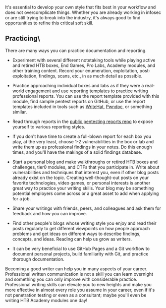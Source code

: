 It's essential to develop your own style that fits best in your workflow and does not overcomplicate things. Whether you are already working in infosec or are still trying to break into the industry, it's always good to find opportunities to refine this critical soft skill.

## Practicing\

There are many ways you can practice documentation and reporting.

- Experiment with several different notetaking tools while playing active and retired HTB boxes, End Games, Pro Labs, Academy modules, and other training content. Record your enumeration, exploitation, post-exploitation, findings, scans, etc., in as much detail as possible.
    
- Practice approaching individual boxes and labs as if they were a real-world engagement and use reporting templates to practice writing professional reports. You can use the report template provided with this module, find sample pentest reports on GitHub, or use the report templates included in tools such as [WriteHat](https://github.com/blacklanternsecurity/writehat), [Pwndoc](https://github.com/pwndoc/pwndoc), or something similar.
    
- Read through reports in the [public pentesting reports repo](https://github.com/juliocesarfort/public-pentesting-reports) to expose yourself to various reporting styles.
    
- If you don't have time to create a full-blown report for each box you play, at the very least, choose 1-2 vulnerabilities in the box or lab and write them up as professional findings in your notes. Do this enough times, and you'll have the makings of a solid findings database.
    
- Start a personal blog and make walkthroughs or retired HTB boxes and challenges, tier0 modules, and CTFs that you participate in. Write about vulnerabilities and techniques that interest you, even if other blog posts already exist on the topic. Creating well-thought-out posts on your favorite technologies, video games, or personal interests is another great way to practice your writing skills. Your blog may be something potential employers come across or a great asset to add when applying for a job.
    
- Share your writings with friends, peers, and colleagues and ask them for feedback and how you can improve.
    
- Find other people's blogs whose writing style you enjoy and read their posts regularly to get different viewpoints on how people approach problems and get ideas on different ways to describe findings, concepts, and ideas. Reading can help us grow as writers.
    
- It can be very beneficial to use GitHub Pages and a Git workflow to document personal projects, build familiarity with Git, and practice thorough documentation.

Becoming a good writer can help you in many aspects of your career. Professional written communication is not a skill you can learn overnight and something you can only improve with considerable practice. Professional writing skills can elevate you to new heights and make you more effective in almost every role you assume in your career, even if it's not penetration testing or even as a consultant; maybe you'll even be writing HTB Academy modules one day!